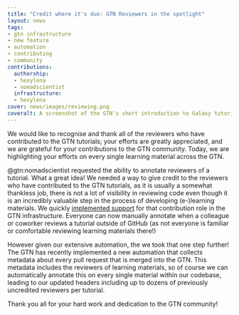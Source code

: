 ```yaml
---
title: "Credit where it's due: GTN Reviewers in the spotlight"
layout: news
tags:
- gtn infrastructure
- new feature
- automation
- contributing
- community
contributions:
  authorship:
  - hexylena
  - nomadscientist
  infrastructure:
  - hexylena
cover: news/images/reviewing.png
coveralt: A screenshot of the GTN's short introduction to Galaxy tutorial. There are two authors and two editors, but now shown is a new reviewers with 13 individuals, some overlapping with editors and authors.
---
```


We would like to recognise and thank all of the reviewers who have contributed to the GTN tutorials; your efforts are greatly appreciated, and we are grateful for your contributions to the GTN community. Today, we are highlighting your efforts on every single learning material across the GTN.

@gtn:nomadscientist requested the ability to annotate reviewers of a tutorial. What a great idea! We needed a way to give credit to the reviewers who have contributed to the GTN tutorials, as it is usually a somewhat thankless job, there is not a lot of visibility in reviewing code even though it is an incredibly valuable step in the process of developing (e-)learning materials. We quickly [implemented support](https://github.com/galaxyproject/training-material/commit/bce05249d60f571e72c4508da63433b68d243b59) for that contribution role in the GTN infrastructure. Everyone can now manually annotate when a colleague or coworker reviews a tutorial outside of GitHub (as not everyone is familiar or comfortable reviewing learning materials there!)

However given our extensive automation, the we took that one step further! The GTN has recently implemented a new automation that collects metadata about every pull request that is merged into the GTN. This metadata includes the reviewers of learning materials, so of course we can automatically annotate this on every single material within our codebase, leading to our updated headers including up to dozens of previously uncredited reviewers per tutorial.

Thank you all for your hard work and dedication to the GTN community!
